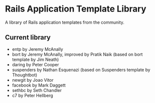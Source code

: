 Rails Application Template Library
==================================

A library of Rails application templates from the community.  

Current library
---------------

* entp by Jeremy McAnally
* bort by Jeremy McAnally, improved by Pratik Naik (based on bort template by Jim Neath)
* daring by Peter Cooper
* suspenders by Nathan Esquenazi (based on Suspenders template by Thoughtbot)
* newgit by Joao Vitor
* facebook by Mark Daggett
* sethbc by Seth Chandler
* c7 by Peter Hellberg